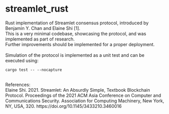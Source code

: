 # streamlet_rust
Rust implementation of Streamlet consensus protocol, introduced by Benjamin Y. Chan and Elaine Shi [1].\
This is a very minimal codebase, showcasing the protocol, and was implemented as part of research.\
Further improvements should be implemented for a proper deployment.\
<br>
Simulation of the protocol is implemented as a unit test and can be executed using:
```
cargo test -- --nocapture
```
<br>
References:
<br>
Elaine Shi. 2021. Streamlet: An Absurdly Simple, Textbook Blockchain Protocol. Proceedings of the 2021 ACM Asia Conference on Computer and Communications Security. Association for Computing Machinery, New York, NY, USA, 320. https://doi.org/10.1145/3433210.3460016
